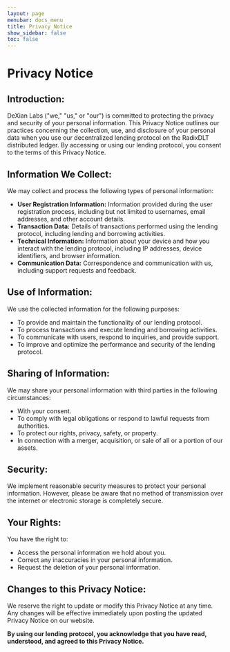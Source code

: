 ```yaml
---
layout: page
menubar: docs_menu
title: Privacy Notice
show_sidebar: false
toc: false
---
```

Privacy Notice
===============

## Introduction:
DeXian Labs ("we," "us," or "our") is committed to protecting the privacy and security of your personal information. This Privacy Notice outlines our practices concerning the collection, use, and disclosure of your personal data when you use our decentralized lending protocol on the RadixDLT distributed ledger. By accessing or using our lending protocol, you consent to the terms of this Privacy Notice.

## Information We Collect:
We may collect and process the following types of personal information:
- **User Registration Information:** Information provided during the user registration process, including but not limited to usernames, email addresses, and other account details.
- **Transaction Data:** Details of transactions performed using the lending protocol, including lending and borrowing activities.
- **Technical Information:** Information about your device and how you interact with the lending protocol, including IP addresses, device identifiers, and browser information.
- **Communication Data:** Correspondence and communication with us, including support requests and feedback.

## Use of Information:
We use the collected information for the following purposes:
- To provide and maintain the functionality of our lending protocol.
- To process transactions and execute lending and borrowing activities.
- To communicate with users, respond to inquiries, and provide support.
- To improve and optimize the performance and security of the lending protocol.

## Sharing of Information:
We may share your personal information with third parties in the following circumstances:
- With your consent.
- To comply with legal obligations or respond to lawful requests from authorities.
- To protect our rights, privacy, safety, or property.
- In connection with a merger, acquisition, or sale of all or a portion of our assets.

## Security:
We implement reasonable security measures to protect your personal information. However, please be aware that no method of transmission over the internet or electronic storage is completely secure.

## Your Rights:
You have the right to:
- Access the personal information we hold about you.
- Correct any inaccuracies in your personal information.
- Request the deletion of your personal information.

## Changes to this Privacy Notice:
We reserve the right to update or modify this Privacy Notice at any time. Any changes will be effective immediately upon posting the updated Privacy Notice on our website.


**By using our lending protocol, you acknowledge that you have read, understood, and agreed to this Privacy Notice.**
